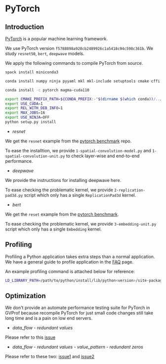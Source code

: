# PyTorch

## Introduction

[PyTorch](https://pytorch.org/) is a popular machine learning framework.

We use PyTorch version `f5788898a928cb2489926c1a5418c94c598c361b`. We study `resnet50`, `bert`, `deepwave` models. 

We apply the following commands to compile PyTorch from source.

```bash
spack install miniconda3

conda install numpy ninja pyyaml mkl mkl-include setuptools cmake cffi typing_extensions future six requests dataclasses

conda install -c pytorch magma-cuda110

export CMAKE_PREFIX_PATH=${CONDA_PREFIX:-"$(dirname $(which conda))/../"}
export USE_CUDA=1
export REL_WITH_DEB_INFO=1
export MAX_JOBS=16
export USE_NINJA=OFF 
python setup.py install
```

- *resnet*

We get the `resnet` example from the [pytorch benchmark](https://github.com/pytorch/benchmark/tree/master/torchbenchmark/models/resnet50) repo. 

To ease the installtion, we provide `1-spatial-convolution-model.py` and `1-spatial-convolution-unit.py` to check layer-wise and end-to-end performance.

- *deepwave*

We provide the instructions for installing deepwave here.

To ease checking the problematic kernel, we provide `2-replication-pad3d.py` script which only has a single `ReplicationPad3d` kernel.

- *bert*

We get the `reset` example from the [pytorch benchmark](https://github.com/pytorch/benchmark/tree/master/torchbenchmark/models/resnet50).

To ease checking the problematic kernel, we provide `3-embedding-unit.py` script which only has a single `Embedding` kernel.

## Profiling

Profiling a Python application takes extra steps than a normal application. We have a general guide to profile application in the [FAQ](https://gvprof.readthedocs.io/en/latest/faq.html) page.

An example profiling command is attached below for reference:

```bash
LD_LIBRARY_PATH=/path/to/python/install/lib/python<version>/site-packages/torch:$LD_LIBRARY_PATH hpcrun -e gpu=nvidia,data_flow -ck HPCRUN_SANITIZER_READ_TRACE_IGNORE=1 -ck HPCRUN_SANITIZER_DATA_FLOW_HASH=0 -ck HPCRUN_SANITIZER_GPU_ANALYSIS_BLOCKS=1 -ck HPCRUN_SANITIZER_GPU_PATCH_RECORD_NUM=131072 python ./<pytorch-script>.py
```

## Optimization

We don't provide an automate performance testing suite for PyTorch in GVProf because recompile PyTorch for just small code changes still take long time and is a pain on low end servers. 

- *data_flow* - *redundant values*

Please refer to this [issue](https://github.com/pytorch/pytorch/issues/48539)

- *data_flow* - *redundant values* - *value_pattern* - *redundant zeros*

Please refer to these two: [issue1](https://github.com/pytorch/pytorch/issues/48889) and [issue2](https://github.com/pytorch/pytorch/issues/49663)